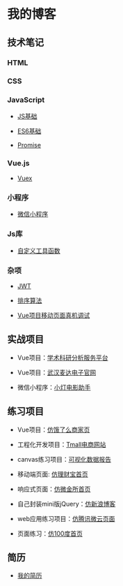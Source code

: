 ﻿# 我的博客

## 技术笔记

### HTML

### CSS

### JavaScript

+ [JS基础](https://github.com/LeoCharles/fe-note/blob/master/JavaScript/JS%E5%9F%BA%E7%A1%80.md)

+ [ES6基础](https://github.com/LeoCharles/fe-note/blob/master/JavaScript/ES6%E5%9F%BA%E7%A1%80.md)

+ [Promise](https://github.com/LeoCharles/fe-note/blob/master/JavaScript/Promise.md)

### Vue.js
  
+ [Vuex](https://github.com/LeoCharles/fe-note/blob/master/Vue/vuex.md)

### 小程序

+ [微信小程序](https://github.com/LeoCharles/fe-note/blob/master/MP/%E5%BE%AE%E4%BF%A1%E5%B0%8F%E7%A8%8B%E5%BA%8F.md)

### Js库

+ [自定义工具函数](https://github.com/LeoCharles/fe-note/blob/master/Lib/utils.js)

### 杂项

+ [JWT](https://github.com/LeoCharles/fe-note/blob/master/Notes/JWT.md)

+ [排序算法](https://github.com/LeoCharles/fe-note/blob/master/Notes/%E6%8E%92%E5%BA%8F.md)

+ [Vue项目移动页面真机调试](https://github.com/LeoCharles/fe-note/blob/master/Notes/Vue%E9%A1%B9%E7%9B%AE%E7%A7%BB%E5%8A%A8%E9%A1%B5%E9%9D%A2%E7%9C%9F%E6%9C%BA%E8%B0%83%E8%AF%95.md)

## 实战项目

+ Vue项目：[学术科研分析服务平台](http://swot.subject.net.cn:2221/index)

+ Vue项目：[武汉麦达电子官网](http://www.metadata.net.cn/)

+ 微信小程序：[小灯电影助手](https://github.com/LeoCharles/movie-helper)

## 练习项目

+ Vue项目：[仿饿了么商家页](https://github.com/LeoCharles/sell)

+ 工程化开发项目：[Tmall电商网站](https://github.com/LeoCharles/Tmall)

+ canvas练习项目：[可视化数据报告](https://leocharles.github.io/h5/)

+ 移动端页面: [仿理财宝首页](https://leocharles.github.io/responsiveWeb/src/)

+ 响应式页面：[仿微金所首页](https://leocharles.github.io/weijinsuo/)

+ 自己封装mini版jQuery：[仿新浪博客](https://leocharles.github.io/blog-demo/blog/index.html)

+ web应用练习项目：[仿腾讯微云页面](https://leocharles.github.io/weiyun/)

+ 页面练习：[仿100度首页](https://leocharles.github.io/100du/index.html)

## 简历

+ [我的简历](https://leocharles.github.io/resume/index.html)

